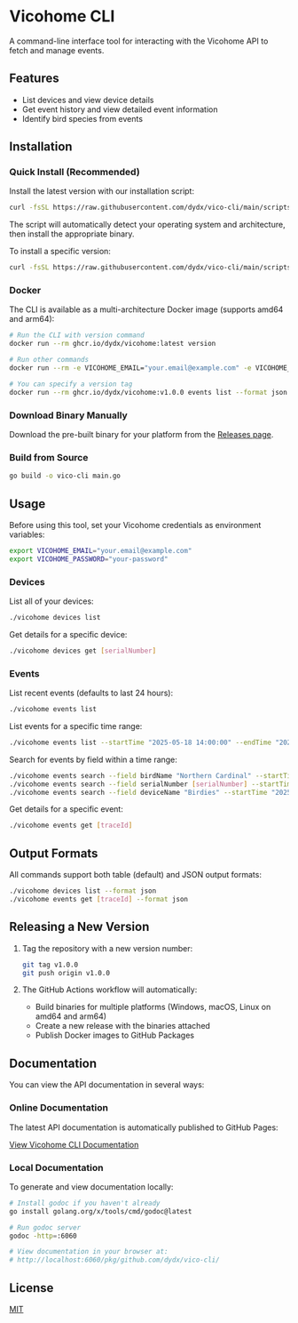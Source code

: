 # Vicohome CLI

A command-line interface tool for interacting with the Vicohome API to fetch and manage events.

## Features

- List devices and view device details
- Get event history and view detailed event information
- Identify bird species from events

## Installation

### Quick Install (Recommended)

Install the latest version with our installation script:

```bash
curl -fsSL https://raw.githubusercontent.com/dydx/vico-cli/main/scripts/install.sh | bash
```

The script will automatically detect your operating system and architecture, then install the appropriate binary.

To install a specific version:

```bash
curl -fsSL https://raw.githubusercontent.com/dydx/vico-cli/main/scripts/install.sh | bash -s v1.0.0
```

### Docker

The CLI is available as a multi-architecture Docker image (supports amd64 and arm64):

```bash
# Run the CLI with version command
docker run --rm ghcr.io/dydx/vicohome:latest version

# Run other commands
docker run --rm -e VICOHOME_EMAIL="your.email@example.com" -e VICOHOME_PASSWORD="your-password" ghcr.io/dydx/vicohome:latest devices list

# You can specify a version tag
docker run --rm ghcr.io/dydx/vicohome:v1.0.0 events list --format json
```

### Download Binary Manually

Download the pre-built binary for your platform from the [Releases page](https://github.com/dydx/vico-cli/releases).

### Build from Source

```bash
go build -o vico-cli main.go
```

## Usage

Before using this tool, set your Vicohome credentials as environment variables:

```bash
export VICOHOME_EMAIL="your.email@example.com"
export VICOHOME_PASSWORD="your-password"
```

### Devices

List all of your devices:

```bash
./vicohome devices list
```

Get details for a specific device:

```bash
./vicohome devices get [serialNumber]
```

### Events

List recent events (defaults to last 24 hours):

```bash
./vicohome events list
```

List events for a specific time range:

```bash
./vicohome events list --startTime "2025-05-18 14:00:00" --endTime "2025-05-18 19:00:00"
```

Search for events by field within a time range:

```bash
./vicohome events search --field birdName "Northern Cardinal" --startTime "2025-05-17 00:00:00" --endTime "2025-05-18 00:00:00"
./vicohome events search --field serialNumber [serialNumber] --startTime "2025-05-18 10:00:00" --endTime "2025-05-18 15:00:00"
./vicohome events search --field deviceName "Birdies" --startTime "2025-05-18 12:00:00" --endTime "2025-05-18 18:00:00"
```

Get details for a specific event:

```bash
./vicohome events get [traceId]
```

## Output Formats

All commands support both table (default) and JSON output formats:

```bash
./vicohome devices list --format json
./vicohome events get [traceId] --format json
```

## Releasing a New Version

1. Tag the repository with a new version number:
   ```bash
   git tag v1.0.0
   git push origin v1.0.0
   ```

2. The GitHub Actions workflow will automatically:
   - Build binaries for multiple platforms (Windows, macOS, Linux on amd64 and arm64)
   - Create a new release with the binaries attached
   - Publish Docker images to GitHub Packages

## Documentation

You can view the API documentation in several ways:

### Online Documentation

The latest API documentation is automatically published to GitHub Pages:

[View Vicohome CLI Documentation](https://dydx.github.io/vico-cli/)

### Local Documentation

To generate and view documentation locally:

```bash
# Install godoc if you haven't already
go install golang.org/x/tools/cmd/godoc@latest

# Run godoc server
godoc -http=:6060

# View documentation in your browser at:
# http://localhost:6060/pkg/github.com/dydx/vico-cli/
```

## License

[MIT](LICENSE)